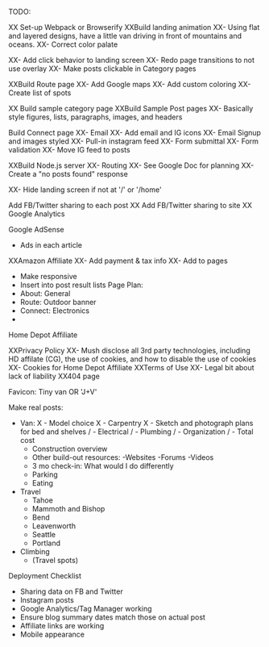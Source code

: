 
TODO:

XX Set-up Webpack or Browserify
XXBuild landing animation
XX- Using flat and layered designs, have a little van driving in front of mountains and oceans.
XX- Correct color palate

XX- Add click behavior to landing screen
XX- Redo page transitions to not use overlay
XX- Make posts clickable in Category pages

XXBuild Route page
XX- Add Google maps
XX- Add custom coloring
XX- Create list of spots

XX Build sample category page
XXBuild Sample Post pages
XX- Basically style figures, lists, paragraphs, images, and headers

Build Connect page
XX- Email
XX- Add email and IG icons
XX- Email Signup and images styled
XX- Pull-in instagram feed
XX- Form submittal
XX- Form validation
XX- Move IG feed to posts

XXBuild Node.js server
XX- Routing
XX- See Google Doc for planning
XX- Create a "no posts found" response

XX- Hide landing screen if not at '/' or '/home'

Add FB/Twitter sharing to each post
XX Add FB/Twitter sharing to site
XX Google Analytics

Google AdSense
- Ads in each article

XXAmazon Affiliate
XX- Add payment & tax info
XX- Add to pages
- Make responsive
- Insert into post result lists
Page Plan:
- About: General
- Route: Outdoor banner
- Connect: Electronics
- 

Home Depot Affiliate

XXPrivacy Policy
XX- Mush disclose all 3rd party technologies, including HD affilate (CG), the use of cookies, and how to disable the use of cookies
XX- Cookies for Home Depot Affiliate
XXTerms of Use
XX- Legal bit about lack of liability
XX404 page

Favicon: Tiny van OR 'J+V'

Make real posts:
- Van:
X	- Model choice
X	- Carpentry
X	- Sketch and photograph plans for bed and shelves
/	- Electrical
/	- Plumbing
/	- Organization
/	- Total cost
	- Construction overview
	- Other build-out resources: -Websites -Forums -Videos
	- 3 mo check-in: What would I do differently
	- Parking
	- Eating
- Travel
	- Tahoe
	- Mammoth and Bishop
	- Bend
	- Leavenworth
	- Seattle
	- Portland
- Climbing
	- (Travel spots)



Deployment Checklist
- Sharing data on FB and Twitter
- Instagram posts
- Google Analytics/Tag Manager working
- Ensure blog summary dates match those on actual post
- Affiliate links are working
- Mobile appearance